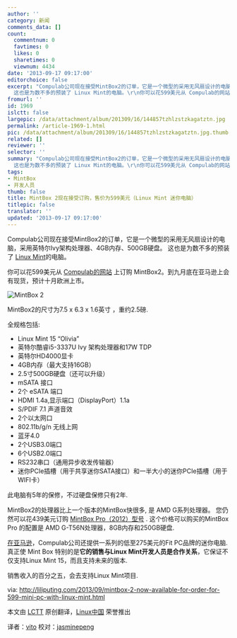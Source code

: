 ```yaml
---
author: ''
category: 新闻
comments_data: []
count:
  commentnum: 0
  favtimes: 0
  likes: 0
  sharetimes: 0
  viewnum: 4434
date: '2013-09-17 09:17:00'
editorchoice: false
excerpt: "Compulab公司现在接受MintBox2的订单，它是一个微型的采用无风扇设计的电脑，采用英特尔Ivy架构处理器、4GB内存、500GB硬盘。
  这也是为数不多的预装了 Linux Mint的电脑。\r\n你可以花599美元从 Compulab的网站 上订购  ..."
fromurl: ''
id: 1969
islctt: false
largepic: /data/attachment/album/201309/16/144857tzhlzstzkagatztn.jpg
permalink: /article-1969-1.html
pic: /data/attachment/album/201309/16/144857tzhlzstzkagatztn.jpg.thumb.jpg
related: []
reviewer: ''
selector: ''
summary: "Compulab公司现在接受MintBox2的订单，它是一个微型的采用无风扇设计的电脑，采用英特尔Ivy架构处理器、4GB内存、500GB硬盘。
  这也是为数不多的预装了 Linux Mint的电脑。\r\n你可以花599美元从 Compulab的网站 上订购  ..."
tags:
- MintBox
- 开发人员
thumb: false
title: MintBox 2现在接受订购，售价为599美元（Linux Mint 迷你电脑）
titlepic: false
translator: ''
updated: '2013-09-17 09:17:00'
---
```


Compulab公司现在接受MintBox2的订单，它是一个微型的采用无风扇设计的电脑，采用英特尔Ivy架构处理器、4GB内存、500GB硬盘。 这也是为数不多的预装了 [Linux Mint](http://linuxmint.com/)的电脑。


你可以花599美元从 [Compulab的网站](http://fit-pc.com/web/purchasing/order-mintbox/) 上订购 MintBox2。到九月底在亚马逊上会有现货，预计十月欧洲上市。


 ![MintBox 2](/data/attachment/album/201309/16/144857tzhlzstzkagatztn.jpg)


MintBox2的尺寸为7.5 x 6.3 x 1.6英寸 ，重约2.5磅.


全规格包括:


* Linux Mint 15 “Olivia”
* 英特尔酷睿i5-3337U Ivy 架构处理器和17W TDP
* 英特尔HD4000显卡
* 4GB内存（最大支持16GB）
* 2.5寸500GB硬盘（还可以升级）
* mSATA 接口
* 2个 eSATA 端口
* HDMI 1.4a,显示端口（DisplayPort）1.1a
* S/PDIF 7.1 声道音效
* 2个以太网口
* 802.11b/g/n 无线上网
* 蓝牙4.0
* 2个USB3.0端口
* 6个USB2.0端口
* RS232串口（通用异步收发传输器）
* 迷你PCIe插槽（用于共享迷你SATA接口）和一半大小的迷你PCIe插槽（用于WIFI卡）


此电脑有5年的保修，不过硬盘保修只有2年.


MintBox2的处理器比上一个版本的MintBox快很多, 是 AMD G系列处理器。 您仍然可以花439美元订购 [MintBox Pro（2012）型号](http://fit-pc.com/web/purchasing/order-mintbox/) . 这个价格可以购买的MintBox Pro 的配置是 AMD G-T56N处理器，8GB内存和250GB硬盘.


[在亚马逊](http://www.amazon.com/s/?_encoding=UTF8&camp=1789&creative=390957&field-brandtextbin=fit-PC3&linkCode=ur2&node=172282&tag=bradlindsdigi-20)，Compulab公司还提供一系列的低至275美元的Fit PC品牌的迷你电脑. 真正使 Mint Box 特别的是**它的销售与Linux Mint开发人员是合作关系**，它保证不仅支持Linux Mint 15，而且支持未来的版本.


销售收入的百分之五，会去支持Linux Mint项目.


via: <http://liliputing.com/2013/09/mintbox-2-now-available-for-order-for-599-mini-pc-with-linux-mint.html>


本文由 [LCTT](https://github.com/LCTT/TranslateProject) 原创翻译，[Linux中国](portal.php) 荣誉推出


译者：[vito](space/vito) 校对：[jasminepeng](space/jasminepeng)